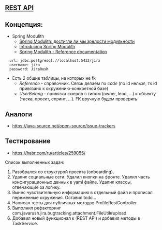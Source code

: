 ## [REST API](http://localhost:8080/doc)

## Концепция:

- Spring Modulith
    - [Spring Modulith: достигли ли мы зрелости модульности](https://habr.com/ru/post/701984/)
    - [Introducing Spring Modulith](https://spring.io/blog/2022/10/21/introducing-spring-modulith)
    - [Spring Modulith - Reference documentation](https://docs.spring.io/spring-modulith/docs/current-SNAPSHOT/reference/html/)

```
  url: jdbc:postgresql://localhost:5432/jira
  username: jira
  password: JiraRush
```

- Есть 2 общие таблицы, на которых не fk
    - _Reference_ - справочник. Связь делаем по _code_ (по id нельзя, тк id привязано к окружению-конкретной базе)
    - _UserBelong_ - привязка юзеров с типом (owner, lead, ...) к объекту (таска, проект, спринт, ...). FK вручную будем
      проверять

## Аналоги

- https://java-source.net/open-source/issue-trackers

## Тестирование

- https://habr.com/ru/articles/259055/

Список выполненных задач:
1. Разобрался со структурой проекта (onboarding).
2. Удалил социальные сети. Удалил кнопки на фронте. Удалил часть конфигурационных данных в yaml файле.
Удалил классы, отвечающие за логику.
3. Вынес чувствительную информацию в отдельный файл и прописал переменные окружения. Оставил todo...
4. Написал тесты для публичных методов ProfileRestController.
5. Выполнил рефакторинг com.javarush.jira.bugtracking.attachment.FileUtil#upload.
6. Добавил новый функционал к (REST API) и добавил методы в TaskService.
